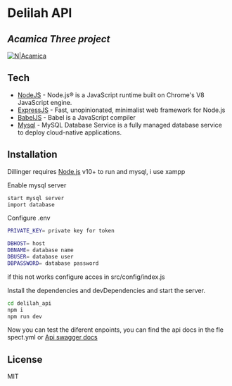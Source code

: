 # Delilah API
## _Acamica Three project_

[![N|Acamica](https://sc.acamica.com/icons/1j7w9h/social-300x300.png)](https://sc.acamica.com/icons/1j7w9h/social-300x300.png)

## Tech

- [NodeJS](hhttps://nodejs.org/) - Node.js® is a JavaScript runtime built on Chrome's V8 JavaScript engine.
- [ExpressJS](https://expressjs.com/) - Fast, unopinionated, minimalist web framework for Node.js
- [BabelJS](https://babeljs.io/) - Babel is a JavaScript compiler
- [Mysql](https://www.mysql.com/) - MySQL Database Service is a fully managed database service to deploy cloud-native applications. 

## Installation

Dillinger requires [Node.js](https://nodejs.org/) v10+ to run and mysql, i use xampp

Enable mysql server

```sh
start mysql server
import database
```

Configure .env

```sh
PRIVATE_KEY= private key for token

DBHOST= host
DBNAME= database name
DBUSER= database user
DBPASSWORD= database password
```

if this not works configure acces in src/config/index.js

Install the dependencies and devDependencies and start the server.

```sh
cd delilah_api
npm i
npm run dev
```

Now you can test the diferent enpoints,  you can find the api docs in the fle spect.yml or [Api swagger docs](https://app.swaggerhub.com/apis/kismusito/Delilah/1.0.0#/) 


## License

MIT